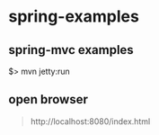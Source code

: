 # spring-examples

## spring-mvc examples

$> mvn jetty:run

## open browser

> http://localhost:8080/index.html

